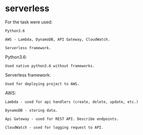 # serverless

For the task were used:

    Python3.6
    
    AWS - Lambda, DynamoDB, API Gateway, CloudWatch.
    
    Serverless framework.

Python3.6:

    Used native python3.6 without frameworks.

Serverless framework:

    Used for deploying project to AWS.

AWS:

    Lambda - used for api handlers (create, delete, update, etc.)
    
    DynamoDB - storing data.
    
    Api Gateway - used for REST API. Describe endpoints.
    
    CloudWatch - used for logging request to API.
